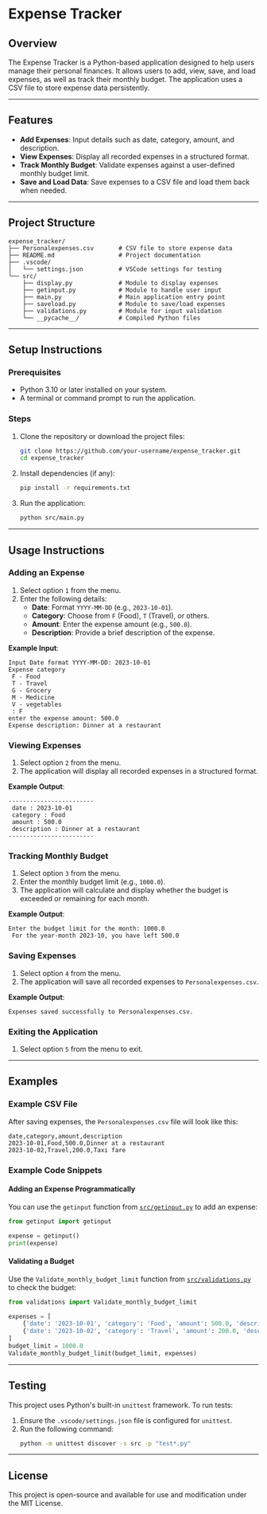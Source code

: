 # Expense Tracker

## Overview
The Expense Tracker is a Python-based application designed to help users manage their personal finances. It allows users to add, view, save, and load expenses, as well as track their monthly budget. The application uses a CSV file to store expense data persistently.

---

## Features
- **Add Expenses**: Input details such as date, category, amount, and description.
- **View Expenses**: Display all recorded expenses in a structured format.
- **Track Monthly Budget**: Validate expenses against a user-defined monthly budget limit.
- **Save and Load Data**: Save expenses to a CSV file and load them back when needed.

---

## Project Structure
```
expense_tracker/
├── Personalexpenses.csv       # CSV file to store expense data
├── README.md                  # Project documentation
├── .vscode/
│   └── settings.json          # VSCode settings for testing
└── src/
    ├── display.py             # Module to display expenses
    ├── getinput.py            # Module to handle user input
    ├── main.py                # Main application entry point
    ├── saveload.py            # Module to save/load expenses
    ├── validations.py         # Module for input validation
    └── __pycache__/           # Compiled Python files
```

---

## Setup Instructions

### Prerequisites
- Python 3.10 or later installed on your system.
- A terminal or command prompt to run the application.

### Steps
1. Clone the repository or download the project files:
   ```bash
   git clone https://github.com/your-username/expense_tracker.git
   cd expense_tracker
   ```

2. Install dependencies (if any):
   ```bash
   pip install -r requirements.txt
   ```

3. Run the application:
   ```bash
   python src/main.py
   ```

---

## Usage Instructions

### Adding an Expense
1. Select option `1` from the menu.
2. Enter the following details:
   - **Date**: Format `YYYY-MM-DD` (e.g., `2023-10-01`).
   - **Category**: Choose from `F` (Food), `T` (Travel), or others.
   - **Amount**: Enter the expense amount (e.g., `500.0`).
   - **Description**: Provide a brief description of the expense.

**Example Input**:
```
Input Date format YYYY-MM-DD: 2023-10-01
Expense category 
 F - Food 
 T - Travel 
 G - Grocery 
 M - Medicine 
 V - vegetables 
 : F
enter the expense amount: 500.0
Expense description: Dinner at a restaurant
```

### Viewing Expenses
1. Select option `2` from the menu.
2. The application will display all recorded expenses in a structured format.

**Example Output**:
```
------------------------
 date : 2023-10-01
 category : Food
 amount : 500.0
 description : Dinner at a restaurant
------------------------
```

### Tracking Monthly Budget
1. Select option `3` from the menu.
2. Enter the monthly budget limit (e.g., `1000.0`).
3. The application will calculate and display whether the budget is exceeded or remaining for each month.

**Example Output**:
```
Enter the budget limit for the month: 1000.0
 For the year-month 2023-10, you have left 500.0
```

### Saving Expenses
1. Select option `4` from the menu.
2. The application will save all recorded expenses to `Personalexpenses.csv`.

**Example Output**:
```
Expenses saved successfully to Personalexpenses.csv.
```

### Exiting the Application
1. Select option `5` from the menu to exit.

---

## Examples

### Example CSV File
After saving expenses, the `Personalexpenses.csv` file will look like this:
```csv
date,category,amount,description
2023-10-01,Food,500.0,Dinner at a restaurant
2023-10-02,Travel,200.0,Taxi fare
```

### Example Code Snippets
#### Adding an Expense Programmatically
You can use the `getinput` function from [`src/getinput.py`](src/getinput.py) to add an expense:
```python
from getinput import getinput

expense = getinput()
print(expense)
```

#### Validating a Budget
Use the `Validate_monthly_budget_limit` function from [`src/validations.py`](src/validations.py) to check the budget:
```python
from validations import Validate_monthly_budget_limit

expenses = [
    {'date': '2023-10-01', 'category': 'Food', 'amount': 500.0, 'description': 'Dinner'},
    {'date': '2023-10-02', 'category': 'Travel', 'amount': 200.0, 'description': 'Taxi'}
]
budget_limit = 1000.0
Validate_monthly_budget_limit(budget_limit, expenses)
```

---

## Testing
This project uses Python's built-in `unittest` framework. To run tests:
1. Ensure the `.vscode/settings.json` file is configured for `unittest`.
2. Run the following command:
   ```bash
   python -m unittest discover -s src -p "test*.py"
   ```

---

## License
This project is open-source and available for use and modification under the MIT License.